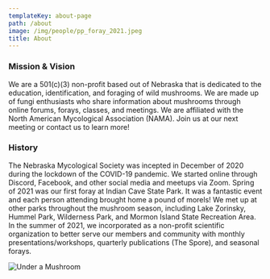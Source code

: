 ```yaml
---
templateKey: about-page
path: /about
image: /img/people/pp_foray_2021.jpeg
title: About
---
```

### Mission & Vision

We are a 501(c)(3) non-profit based out of Nebraska that is dedicated to the education, identification, and foraging of wild mushrooms. We are made up of fungi enthusiasts who share information about mushrooms through online forums, forays, classes, and meetings. We are affiliated with the North American Mycological Association (NAMA). Join us at our next meeting or contact us to learn more!

### History

The Nebraska Mycological Society was incepted in December of 2020 during the lockdown of the COVID-19 pandemic. We started online through Discord, Facebook, and other social media and meetups via Zoom. Spring of 2021 was our first foray at Indian Cave State Park. It was a fantastic event and each person attending brought home a pound of morels! We met up at other parks throughout the mushroom season, including Lake Zorinsky, Hummel Park, Wilderness Park, and Mormon Island State Recreation Area. In the summer of 2021, we incorporated as a non-profit scientific organization to better serve our members and community with monthly presentations/workshops, quarterly publications (The Spore), and seasonal forays.

![Under a Mushroom](/img/people/under_a_mushroom.jpeg "Under a Mushroom")